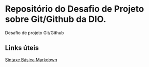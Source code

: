 # Repositório do Desafio de Projeto sobre Git/Github da DIO.
Desafio de projeto Git/Github

## Links úteis
[Sintaxe Básica Markdown](https://www.markdownguide.org/basic-syntax/)
